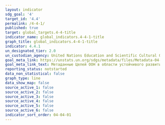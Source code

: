 ```yaml
---
layout: indicator
sdg_goal: '4'
target_id: '4.4'
permalink: /4-4-1/
published: true
target: global_targets.4-4-title
indicator_name: global_indicators.4-4-1-title
graph_title: global_indicators.4-4-1-title
indicator: 4.4.1
un_designated_tier: 2.0
un_custodian_agency: United Nations Education and Scientific Cultural Organisation - Institute of Statistics (UNESCO-UIS)
goal_meta_link: https://unstats.un.org/sdgs/metadata/files/Metadata-04-04-01.pdf
goal_meta_link_text: Метаданные Целей ООН в области устойчивого развития (PDF 866КБ)
reporting_status: notstarted
data_non_statistical: false
graph_type: line
data_show_map: false
source_active_1: false
source_active_2: false
source_active_3: false
source_active_4: false
source_active_5: false
source_active_6: false
indicator_sort_order: 04-04-01
---
```

